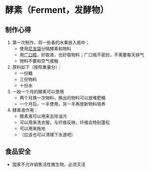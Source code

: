 # 酵素（Ferment，发酵物）

## 制作心得

1. 第一次制作，将一些香的水果放入瓶中；
   - 使用[尼龙袋](https://item.taobao.com/item.htm?id=549437929008&ns=1&pisk=fOjjhAiFh1IPf4a4RAeyR6bnmbK6C1ZEGA9OKOnqBnKv6a6h1Iygon7W1_CWMmy0oFd1inLGuCR21h6GO8PUYkWcnhxYTWrE_bZuunp9HhdTBLp6HoNzzbWcnhAtUfUFytc6zX2rkddTF3p9CcK9kEEJeQvZkCC9MUhJdpx9XhC9yTpDLV3tDmh-yQvIXxd9MbEJCKO96cCOe89MrmlWQj9Ph8x-bi3UOoWXNcnIEpTYStgZjcjWHE6RHQ6PUg9XlBT7R6PAA9BAxdsgpVO1QZC2E1ZQN3IfGiLWflik09_RGU_b10Tly9j9PaVI-9XAGwLdDuwl1_Bh-nIYsmRcWTI9aieZfBQFK39lb7mv1aQO0ExiMS95c9s15g7nYBTOhVMW-c9WT8wSSV2r_ZKnZrXINEpkHky7FbSitcn3zGySySTvEKCzF8GPj&priceTId=2150466d17300129158014125eca78&skuId=4190602271395&spm=a21n57.1.item.5.119d523cYjsDUM&utparam=%7B%22aplus_abtest%22%3A%2256de56827742a330b5f6a6e1df4461de%22%7D&xxc=ad_ztc)分隔酵素和物料
   - 用[广口瓶](https://item.taobao.com/item.htm?id=586445165959&pisk=fFRIE7V2R3dwHrkEhz3Nhn0mfI1WA3GqNz_JoUFUy6Cd2zt9y8edywLt6Z_Ce7khTT1WXGRFYe5L-dx2kWREK_P5t_f-0mlqgyYhZ_en4dQb-1QhJyhz9wLtTuRKmmlqgFMd-_8t0BzQAb7fu7CRpTh9WGb7ekIp2OFOrGFdyWQ8XVsGy_QL9whTXaQVygBJ25UOlZF8p9Q86fQVR_IJ2TU9rvq1zk_wRVfTwn8iIvLFf7FbSw6dLjjTw5RORQZw-G9wQC_CdiBGyiJDGELpiaOok8sWzpKFS3Gjf1dBABB1NbNGTE99AO9IV56MBEARCdmbnEYpAKBv9fgMVhLDn6dKqWSHeFdRbB3zNip2o1_MacVdVdpJT9fuvD_6OEOWFgJ3gi6JR8a1n7_10Vg_E80a4pCDV9CzG9QGJjus5lRum7FmQQu_BD6dSwKZ5VZwZ&spm=a21xtw.29178619.product_shelf.173.5f5c7052zdxFXD&skuId=4151263874489)，好取液，也好取物料；广口瓶不密封，不需要每天排气
   - 物料不要和空气接触
2. 原料如下（按照重量分）：
   - 一份糖
   - 三份物料
   - 十份水
3. 一般一个月的酵素可以使用
   - 两个月换一次物料，换出的物料可以放堆肥桶
   - 一个月后，一半使用，另一半再放新物料培养
4. 酵素液作用：
   - 酵素液可以用来去除油污
   - 可以用来洗衣服，与纤维反映，纤维会特别蓬松
   - 可以用来拖地
   - （应该也可以清理下水道吧）



## 食品安全

- 国家不允许销售活性微生物，必须灭活